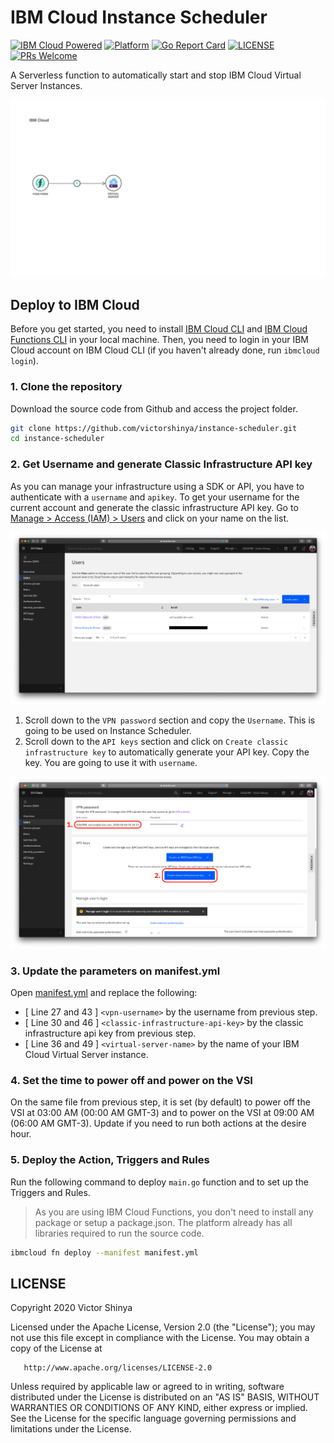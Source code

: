 # IBM Cloud Instance Scheduler

[![IBM Cloud Powered](https://img.shields.io/badge/IBM%20Cloud-powered-blue.svg)](https://cloud.ibm.com)
[![Platform](https://img.shields.io/badge/platform-golang-lightgrey.svg?style=flat)](https://developer.ibm.com/?s=golang/)
[![Go Report Card](https://goreportcard.com/badge/github.com/victorshinya/go-cloud)](https://goreportcard.com/report/github.com/victorshinya/go-cloud)
[![LICENSE](https://img.shields.io/badge/license-Apache--2.0-blue.svg)](https://github.com/victorshinya/instance-scheduler/blob/master/LICENSE)
[![PRs Welcome](https://img.shields.io/badge/PRs-welcome-brightgreen.svg)](https://github.com/victorshinya/instance-scheduler/pulls)

A Serverless function to automatically start and stop IBM Cloud Virtual Server Instances.

![Architecture Design](doc/source/images/architecture.jpg)

## Deploy to IBM Cloud

Before you get started, you need to install [IBM Cloud CLI](https://cloud.ibm.com/docs/cli/reference/ibmcloud/download_cli.html#install_use) and [IBM Cloud Functions CLI](https://cloud.ibm.com/openwhisk/learn/cli) in your local machine. Then, you need to login in your IBM Cloud account on IBM Cloud CLI (if you haven't already done, run `ibmcloud login`).

### 1. Clone the repository

Download the source code from Github and access the project folder.

```sh
git clone https://github.com/victorshinya/instance-scheduler.git
cd instance-scheduler
```

### 2. Get Username and generate Classic Infrastructure API key

As you can manage your infrastructure using a SDK or API, you have to authenticate with a `username` and `apikey`. To get your username for the current account and generate the classic infrastructure API key. Go to [Manage > Access (IAM) > Users](https://cloud.ibm.com/iam/users) and click on your name on the list.

![Instance Scheduler 01](doc/source/images/Instance_Scheduler_01.png)

1. Scroll down to the `VPN password` section and copy the `Username`. This is going to be used on Instance Scheduler.
2. Scroll down to the `API keys` section and click on `Create classic infrastructure key` to automatically generate your API key. Copy the key. You are going to use it with `username`.

![Instance Scheduler 02](doc/source/images/Instance_Scheduler_02.png)

### 3. Update the parameters on manifest.yml

Open [manifest.yml](manifest.yml) and replace the following:

- [ Line 27 and 43 ] `<vpn-username>` by the username from previous step.
- [ Line 30 and 46 ] `<classic-infrastructure-api-key>` by the classic infrastructure api key from previous step.
- [ Line 36 and 49 ] `<virtual-server-name>` by the name of your IBM Cloud Virtual Server instance.

### 4. Set the time to power off and power on the VSI

On the same file from previous step, it is set (by default) to power off the VSI at 03:00 AM (00:00 AM GMT-3) and to power on the VSI at 09:00 AM (06:00 AM GMT-3). Update if you need to run both actions at the desire hour.

### 5. Deploy the Action, Triggers and Rules

Run the following command to deploy `main.go` function and to set up the Triggers and Rules.

> As you are using IBM Cloud Functions, you don't need to install any package or setup a package.json. The platform already has all libraries required to run the source code.

```sh
ibmcloud fn deploy --manifest manifest.yml
```

## LICENSE

Copyright 2020 Victor Shinya

Licensed under the Apache License, Version 2.0 (the "License");
you may not use this file except in compliance with the License.
You may obtain a copy of the License at

       http://www.apache.org/licenses/LICENSE-2.0

Unless required by applicable law or agreed to in writing, software
distributed under the License is distributed on an "AS IS" BASIS,
WITHOUT WARRANTIES OR CONDITIONS OF ANY KIND, either express or implied.
See the License for the specific language governing permissions and
limitations under the License.
